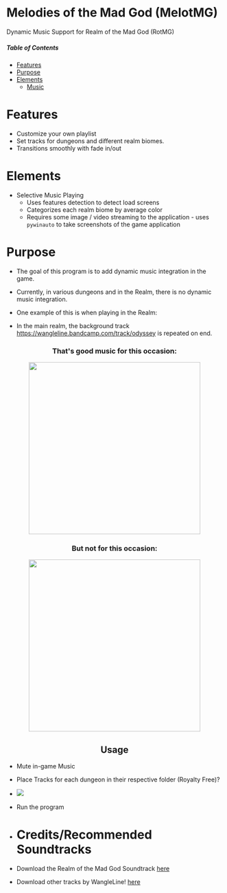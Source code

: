 # Melodies of the Mad God (MelotMG)
Dynamic Music Support for Realm of the Mad God (RotMG)

##### Table of Contents  
* [Features](#Features)  
* [Purpose](#Purpose)  
* [Elements](#Elements) 
  * [Music](#Music)

<a name="Music"/>


<a name="Features"/>
<h1> Features </h1> 
 
* Customize your own playlist
* Set tracks for dungeons and different realm biomes.
* Transitions smoothly with fade in/out



<a name="Elements"/>
<h1> Elements </h1>

* Selective Music Playing
  * Uses features detection to detect load screens
  * Categorizes each realm biome by average color
  * Requires some image / video streaming to the application - uses `pywinauto` to take screenshots of the game application


    

<h1> Purpose </h1> <a name="Purpose"/>


* The goal of this program is to add dynamic music integration in the game. 
* Currently, in various dungeons and in the Realm, there is no dynamic music integration.
* One example of this is when playing in the Realm:

 * In the main realm, the background track <a href="https://wangleline.bandcamp.com/track/odyssey" target="_blank">https://wangleline.bandcamp.com/track/odyssey</a> is repeated on end. 
<h3 align="center">
That's good music for this occasion:
</h3>
<p align="center">
 <img src="https://github.com/user-attachments/assets/4142aa97-6380-447c-b50e-789ec6e713d2" style="width:400px; max-width:400px;"> 
</p>
<h3 align="center"> But not for this occasion: 
</h3>
<p align="center">
 <img src="https://github.com/user-attachments/assets/f7cc3a36-04ed-46bb-b05a-2450d89c986f" style="width:400px; max-width: 400px;">
</p>
<h2 align="center"> Usage </h1>

* Mute in-game Music 
* Place Tracks for each dungeon in their respective folder (Royalty Free)?
 * <img src="https://github.com/user-attachments/assets/a46cc829-fd08-4af6-8201-6dea47e3d263">
* Run the program

* <h1>Credits/Recommended Soundtracks</h1>
 * Download the Realm of the Mad God Soundtrack [here](https://wangleline.bandcamp.com/album/realm-of-the-mad-god-exalt-ost-vol-1)
 * Download other tracks by WangleLine! [here](https://wangleline.bandcamp.com/album/splashnode)

